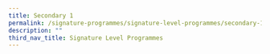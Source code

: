 ```yaml
---
title: Secondary 1
permalink: /signature-programmes/signature-level-programmes/secondary-1/
description: ""
third_nav_title: Signature Level Programmes
---
```

